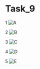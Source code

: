# Task_9

1
![A](https://github.com/Azlamwahyudin/Task_9/assets/93004934/c88965cd-a0e7-4c58-a401-b2529cf1927d)


2
![B](https://github.com/Azlamwahyudin/Task_9/assets/93004934/871e6cc6-2847-487f-990d-3801a0f59e24)


3
![C](https://github.com/Azlamwahyudin/Task_9/assets/93004934/ee19ea60-e933-42c0-999f-c59f3e134101)


4
![D](https://github.com/Azlamwahyudin/Task_9/assets/93004934/cc10ad63-7727-4ff2-9591-165493f15b38)


5
![E](https://github.com/Azlamwahyudin/Task_9/assets/93004934/7e324104-370b-4d1b-bcaa-8958edb8e3fa)

